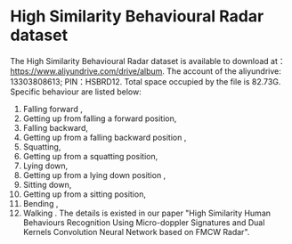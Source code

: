 # High Similarity Behavioural Radar dataset
The High Similarity Behavioural Radar dataset is available to download at：https://www.aliyundrive.com/drive/album. The account of the aliyundrive: 13303808613;
PIN：HSBRD12.
Total space occupied by the file is 82.73G.
Specific behaviour are listed below:
1)	Falling forward ,
2)	Getting up from falling a forward position,
3)	Falling backward,
4)	Getting up from a falling backward position ,
5)	Squatting,
6)	Getting up from a squatting position,
7)	Lying down,
8)	Getting up from a lying down position ,
9)	Sitting down,
10)	Getting up from a sitting position,
11)	Bending ,
12)	Walking .
The details is existed in our paper "High Similarity Human Behaviours Recognition Using Micro-doppler Signatures and Dual Kernels Convolution Neural Network based on FMCW Radar".
